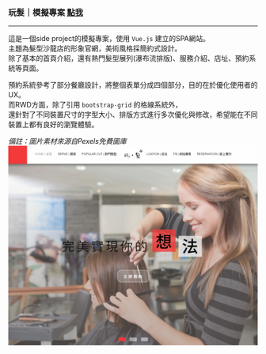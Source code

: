 ### 玩髮｜模擬專案 [點我](https://yuntaolin.github.io/play-hair/dist/index.html#/)
***
這是一個side project的模擬專案，使用 ` Vue.js ` 建立的SPA網站。     
主題為髮型沙龍店的形象官網，美術風格採簡約式設計。    
除了基本的首頁介紹，還有熱門髮型展列(瀑布流排版)、服務介紹、店址、預約系統等頁面。  
   
預約系統參考了部分餐廳設計，將整個表單分成四個部分，目的在於優化使用者的UX。   
而RWD方面，除了引用 `bootstrap-grid` 的格線系統外，   
還針對了不同裝置尺寸的字型大小、排版方式進行多次優化與修改，希望能在不同裝置上都有良好的瀏覽體驗。  
    
*備註：圖片素材來源自Pexels免費圖庫*
![Alt text](https://github.com/YunTaoLin/play-hair/blob/master/Screenshots/%E6%93%B7%E5%8F%96.PNG)

